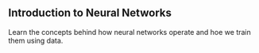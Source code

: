 ## Introduction to Neural Networks
Learn the concepts behind how neural networks operate and hoe we train them using data.
